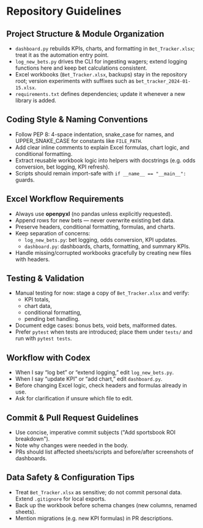 # Repository Guidelines

## Project Structure & Module Organization
- `dashboard.py` rebuilds KPIs, charts, and formatting in `Bet_Tracker.xlsx`; treat it as the automation entry point.
- `log_new_bets.py` drives the CLI for ingesting wagers; extend logging functions here and keep bet calculations consistent.
- Excel workbooks (`Bet_Tracker.xlsx`, backups) stay in the repository root; version experiments with suffixes such as `bet_tracker_2024-01-15.xlsx`.
- `requirements.txt` defines dependencies; update it whenever a new library is added.

<!-- ## Build, Test, and Development Commands
- `python -m venv .venv && source .venv/bin/activate` prepares the local environment.
- `pip install -r requirements.txt` installs Excel automation libraries.
- `python log_new_bets.py` records bets and should run before dashboard refreshes during QA.
- `python dashboard.py` regenerates KPIs and visualizations in the workbook. -->

## Coding Style & Naming Conventions
- Follow PEP 8: 4-space indentation, snake_case for names, and UPPER_SNAKE_CASE for constants like `FILE_PATH`.
- Add clear inline comments to explain Excel formulas, chart logic, and conditional formatting.
- Extract reusable workbook logic into helpers with docstrings (e.g. odds conversion, bet logging, KPI refresh).
- Scripts should remain import-safe with `if __name__ == "__main__":` guards.

## Excel Workflow Requirements
- Always use **openpyxl** (no pandas unless explicitly requested).
- Append rows for new bets — never overwrite existing bet data.
- Preserve headers, conditional formatting, formulas, and charts.
- Keep separation of concerns:
  - `log_new_bets.py`: bet logging, odds conversion, KPI updates.
  - `dashboard.py`: dashboards, charts, formatting, and summary KPIs.
- Handle missing/corrupted workbooks gracefully by creating new files with headers.


## Testing & Validation
- Manual testing for now: stage a copy of `Bet_Tracker.xlsx` and verify:
  - KPI totals,
  - chart data,
  - conditional formatting,
  - pending bet handling.
- Document edge cases: bonus bets, void bets, malformed dates.
- Prefer `pytest` when tests are introduced; place them under `tests/` and run with `pytest tests`.

<!-- ## Testing Guidelines
- No automated suite exists yet; stage a copy of the workbook and manually verify KPI totals, chart data, and pending-bet handling before merging.
- Prefer `pytest` when tests are introduced; place them under `tests/` and run with `pytest tests`.
- Document new edge cases (bonus stakes, void bets, malformed dates) in fixture data or step-by-step manual scenarios. -->

## Workflow with Codex
- When I say “log bet” or “extend logging,” edit `log_new_bets.py`.
- When I say “update KPI” or “add chart,” edit `dashboard.py`.
- Before changing Excel logic, check headers and formulas already in use.
- Ask for clarification if unsure which file to edit.


## Commit & Pull Request Guidelines
- Use concise, imperative commit subjects ("Add sportsbook ROI breakdown").
- Note why changes were needed in the body.
- PRs should list affected sheets/scripts and before/after screenshots of dashboards.

## Data Safety & Configuration Tips
- Treat `Bet_Tracker.xlsx` as sensitive; do not commit personal data. Extend `.gitignore` for local exports.
- Back up the workbook before schema changes (new columns, renamed sheets).
- Mention migrations (e.g. new KPI formulas) in PR descriptions.


<!-- ## Commit & Pull Request Guidelines
- Use concise, imperative commit subjects ("Add sportsbook ROI breakdown") and note why changes were needed in the body.
- PRs should list affected sheets/scripts, reproduction steps, and before/after screenshots whenever visuals change.
- Link issues or task IDs when available, and call out spreadsheet migrations so reviewers can back up their copy.

## Data Safety & Configuration Tips
- Treat `Bet_Tracker.xlsx` as sensitive; do not commit personal data and extend `.gitignore` for local exports.
- Back up the workbook before schema changes (new columns, renamed sheets) and mention required migrations in PR descriptions. -->

